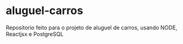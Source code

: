 # aluguel-carros
Repositorio feito para o projeto de aluguel de carros, usando NODE, Reactjsx e PostgreSQL
